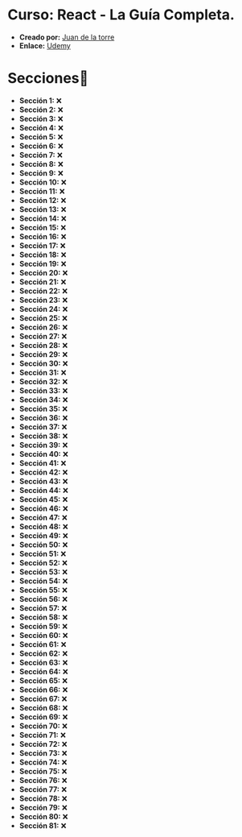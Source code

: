# Curso: React - La Guía Completa.

* **Creado por:** [Juan de la torre](https://twitter.com/codigoconjuan)
* **Enlace:** [Udemy](https://www.udemy.com/course/react-de-principiante-a-experto-creando-mas-de-10-aplicaciones/)

# Secciones📌

* **Sección 1:** ❌
* **Sección 2:** ❌
* **Sección 3:** ❌
* **Sección 4:** ❌
* **Sección 5:** ❌
* **Sección 6:** ❌
* **Sección 7:** ❌
* **Sección 8:** ❌
* **Sección 9:** ❌
* **Sección 10:** ❌
* **Sección 11:** ❌
* **Sección 12:** ❌
* **Sección 13:** ❌
* **Sección 14:** ❌
* **Sección 15:** ❌
* **Sección 16:** ❌
* **Sección 17:** ❌
* **Sección 18:** ❌
* **Sección 19:** ❌
* **Sección 20:** ❌
* **Sección 21:** ❌
* **Sección 22:** ❌
* **Sección 23:** ❌
* **Sección 24:** ❌
* **Sección 25:** ❌
* **Sección 26:** ❌
* **Sección 27:** ❌
* **Sección 28:** ❌
* **Sección 29:** ❌
* **Sección 30:** ❌
* **Sección 31:** ❌
* **Sección 32:** ❌
* **Sección 33:** ❌
* **Sección 34:** ❌
* **Sección 35:** ❌
* **Sección 36:** ❌
* **Sección 37:** ❌
* **Sección 38:** ❌
* **Sección 39:** ❌
* **Sección 40:** ❌
* **Sección 41:** ❌
* **Sección 42:** ❌
* **Sección 43:** ❌
* **Sección 44:** ❌
* **Sección 45:** ❌
* **Sección 46:** ❌
* **Sección 47:** ❌
* **Sección 48:** ❌
* **Sección 49:** ❌
* **Sección 50:** ❌
* **Sección 51:** ❌
* **Sección 52:** ❌
* **Sección 53:** ❌
* **Sección 54:** ❌
* **Sección 55:** ❌
* **Sección 56:** ❌
* **Sección 57:** ❌
* **Sección 58:** ❌
* **Sección 59:** ❌
* **Sección 60:** ❌
* **Sección 61:** ❌
* **Sección 62:** ❌
* **Sección 63:** ❌
* **Sección 64:** ❌
* **Sección 65:** ❌
* **Sección 66:** ❌
* **Sección 67:** ❌
* **Sección 68:** ❌
* **Sección 69:** ❌
* **Sección 70:** ❌
* **Sección 71:** ❌
* **Sección 72:** ❌
* **Sección 73:** ❌
* **Sección 74:** ❌
* **Sección 75:** ❌
* **Sección 76:** ❌
* **Sección 77:** ❌
* **Sección 78:** ❌
* **Sección 79:** ❌
* **Sección 80:** ❌
* **Sección 81:** ❌
